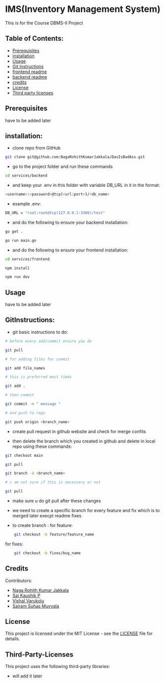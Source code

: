 # IMS(Inventory Management System)

This is for the Course DBMS-II Project

## Table of Contents:

- [Prerequisites](#Prerequisites)
- [installation](#installation)
- [Usage](#Usage)
- [Git Instructions](#GitInstructions)
- [frontend readme](services/frontend/README.md)
- [backend readme](services/backend/readme.md)
- [credits](#Credits)
- [License](#License)
- [Third party licenses](#Third-Party-Licenses)

## Prerequisites

have to be added later

## installation:

- clone repo from GitHub

```bash
git clone git@github.com:NagaRohithKumarJakkala/DasIsBadAss.git
```

- go to the project folder and run these commands

```bash
cd services/backend
```

- and keep your .env in this folder with variable DB_URL in it in the format:

```bash
<username>:<password>@tcp(<url:port>)/<db_name>
```

- example .env:

```bash
DB_URL = "root:root@tcp(127.0.0.1:3306)/test"
```

- and do the following to ensure your backend installation:

```bash
go get .

go run main.go

```

- and do the following to ensure your frontend installation:

```bash
cd services/frontend

npm install

npm run dev

```

## Usage

have to be added later

## GitInstructions:

- git basic instructions to do:

```bash
# before every add/commit ensure you do

git pull

# for adding files for commit

git add file_names

# this is preferred most times

git add .

# then commit

git commit -m " message "

# and push to repo

git push origin <branch_name>


```

- create pull request in github website and check for merge confits

- then delete the branch which you created in github and delete in local repo using these commands:

```bash
git checkout main

git pull

git branch -d <branch_name>

# i am not sure if this is necessary or not

git pull

```

- make sure u do git pull after these changes

- we need to create a specific branch for every feature and fix which is to merged later execpt readme fixes
- to create branch :
  for feature:

```bash
    git checkout -b feature/feature_name
```

for fixes:

```bash
    git checkout -b fixes/bug_name
```

## Credits

Contributors:

- [Naga Rohith Kumar Jakkala](https://github.com/NagaRohithKumarJakkala)
- [Sai Kaushik P](https://github.com/saikaushhikp)
- [Vishal Varukolu](https://github.com/Vishal45187)
- [Sairam Suhas Muvvala](https://github.com/suhas-1012)

## License

This project is licensed under the MIT License - see the [LICENSE](LICENSE) file for details.

## Third-Party-Licenses

This project uses the following third-party libraries:
- will add it later
